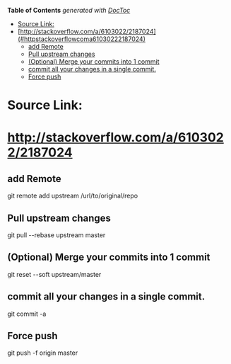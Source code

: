 <!-- START doctoc generated TOC please keep comment here to allow auto update -->
<!-- DON'T EDIT THIS SECTION, INSTEAD RE-RUN doctoc TO UPDATE -->
**Table of Contents**  *generated with [DocToc](https://github.com/thlorenz/doctoc)*

- [Source Link:](#source-link)
- [http://stackoverflow.com/a/6103022/2187024](#httpstackoverflowcoma61030222187024)
  - [add Remote](#add-remote)
  - [Pull upstream changes](#pull-upstream-changes)
  - [(Optional) Merge your commits into 1 commit](#optional-merge-your-commits-into-1-commit)
  - [commit all your changes in a single commit.](#commit-all-your-changes-in-a-single-commit)
  - [Force push](#force-push)

<!-- END doctoc generated TOC please keep comment here to allow auto update -->

# Source Link:
# http://stackoverflow.com/a/6103022/2187024

## add Remote
git remote add upstream /url/to/original/repo

## Pull upstream changes
git pull --rebase upstream master

## (Optional) Merge your commits into 1 commit
git reset --soft upstream/master

## commit all your changes in a single commit.
git commit -a

## Force push
git push -f origin master
